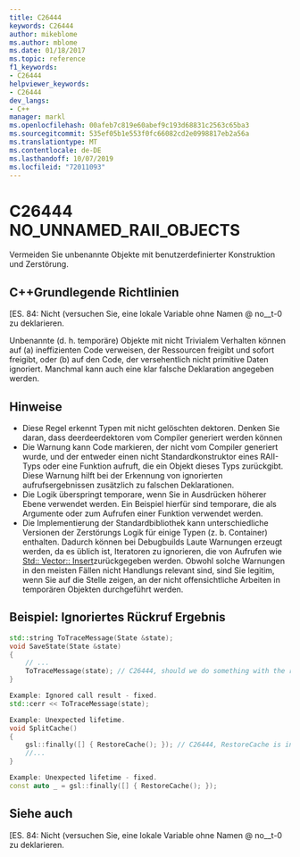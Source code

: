 ```yaml
---
title: C26444
keywords: C26444
author: mikeblome
ms.author: mblome
ms.date: 01/18/2017
ms.topic: reference
f1_keywords:
- C26444
helpviewer_keywords:
- C26444
dev_langs:
- C++
manager: markl
ms.openlocfilehash: 00afeb7c819e60abef9c193d68831c2563c65ba3
ms.sourcegitcommit: 535ef05b1e553f0fc66082cd2e0998817eb2a56a
ms.translationtype: MT
ms.contentlocale: de-DE
ms.lasthandoff: 10/07/2019
ms.locfileid: "72011093"
---
```

# <a name="c26444-no_unnamed_raii_objects"></a>C26444 NO_UNNAMED_RAII_OBJECTS

Vermeiden Sie unbenannte Objekte mit benutzerdefinierter Konstruktion und Zerstörung.

## <a name="c-core-guidelines"></a>C++Grundlegende Richtlinien

[ES. 84: Nicht (versuchen Sie, eine lokale Variable ohne Namen @ no__t-0 zu deklarieren.

Unbenannte (d. h. temporäre) Objekte mit nicht Trivialem Verhalten können auf (a) ineffizienten Code verweisen, der Ressourcen freigibt und sofort freigibt, oder (b) auf den Code, der versehentlich nicht primitive Daten ignoriert. Manchmal kann auch eine klar falsche Deklaration angegeben werden.

## <a name="notes"></a>Hinweise

- Diese Regel erkennt Typen mit nicht gelöschten dektoren. Denken Sie daran, dass deerdeerdektoren vom Compiler generiert werden können
- Die Warnung kann Code markieren, der nicht vom Compiler generiert wurde, und der entweder einen nicht Standardkonstruktor eines RAII-Typs oder eine Funktion aufruft, die ein Objekt dieses Typs zurückgibt. Diese Warnung hilft bei der Erkennung von ignorierten aufrufsergebnissen zusätzlich zu falschen Deklarationen.
- Die Logik überspringt temporare, wenn Sie in Ausdrücken höherer Ebene verwendet werden. Ein Beispiel hierfür sind temporare, die als Argumente oder zum Aufrufen einer Funktion verwendet werden.
- Die Implementierung der Standardbibliothek kann unterschiedliche Versionen der Zerstörungs Logik für einige Typen (z. b. Container) enthalten. Dadurch können bei Debugbuilds Laute Warnungen erzeugt werden, da es üblich ist, Iteratoren zu ignorieren, die von Aufrufen wie [Std:: Vector:: Insert](/cpp/standard-library/vector-class#insert)zurückgegeben werden. Obwohl solche Warnungen in den meisten Fällen nicht Handlungs relevant sind, sind Sie legitim, wenn Sie auf die Stelle zeigen, an der nicht offensichtliche Arbeiten in temporären Objekten durchgeführt werden.

## <a name="example-ignored-call-result"></a>Beispiel: Ignoriertes Rückruf Ergebnis

```cpp
std::string ToTraceMessage(State &state);
void SaveState(State &state)
{
    // ...
    ToTraceMessage(state); // C26444, should we do something with the result of this call?
}

Example: Ignored call result - fixed.
std::cerr << ToTraceMessage(state);

Example: Unexpected lifetime.
void SplitCache()
{
    gsl::finally([] { RestoreCache(); }); // C26444, RestoreCache is invoked immediately!
    //...
}

Example: Unexpected lifetime - fixed.
const auto _ = gsl::finally([] { RestoreCache(); });
```

## <a name="see-also"></a>Siehe auch

[ES. 84: Nicht (versuchen Sie, eine lokale Variable ohne Namen @ no__t-0 zu deklarieren.
